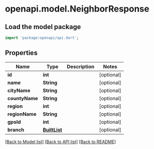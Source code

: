 # openapi.model.NeighborResponse

## Load the model package
```dart
import 'package:openapi/api.dart';
```

## Properties
Name | Type | Description | Notes
------------ | ------------- | ------------- | -------------
**id** | **int** |  | [optional] 
**name** | **String** |  | [optional] 
**cityName** | **String** |  | [optional] 
**countyName** | **String** |  | [optional] 
**region** | **int** |  | [optional] 
**regionName** | **String** |  | [optional] 
**gpsId** | **int** |  | [optional] 
**branch** | [**BuiltList<BranchResponse>**](BranchResponse.md) |  | [optional] 

[[Back to Model list]](../README.md#documentation-for-models) [[Back to API list]](../README.md#documentation-for-api-endpoints) [[Back to README]](../README.md)



